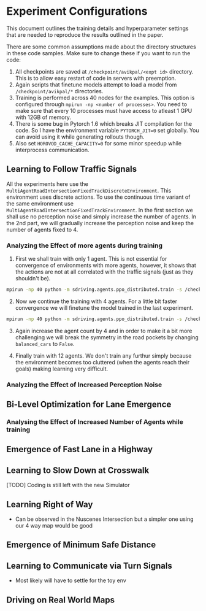 # Experiment Configurations

This document outlines the training details and hyperparameter settings that are needed to reproduce the results outlined in the paper.

There are some common assumptions made about the directory structures in these code samples. Make sure to change these if you want to run the code:
1. All checkpoints are saved at `/checkpoint/avikpal/<expt id>` directory. This is to allow easy restart of code in servers with preemption.
2. Again scripts that finetune models attempt to load a model from `/checkpoint/avikpal/*` directories.
3. Training is performed across 40 nodes for the examples. This option is configured through `mpirun -np <number of processes>`. You need to make sure that every 10 processes must have access to atleast 1 GPU with 12GB of memory.
4. There is some bug in Pytorch 1.6 which breaks JIT compilation for the code. So I have the environment variable `PYTORCH_JIT=0` set globally. You can avoid using it while generating rollouts though.
5. Also set `HOROVOD_CACHE_CAPACITY=0` for some minor speedup while interprocess communication.

## Learning to Follow Traffic Signals

All the experiments here use the `MultiAgentRoadIntersectionFixedTrackDiscreteEnvironment`. This environment uses discrete actions. To use the continuous time variant of the same environment use `MultiAgentRoadIntersectionFixedTrackEnvironment`. In the first section we shall use no perception noise and simply increase the number of agents. In the 2nd part, we will gradually increase the perception noise and keep the number of agents fixed to 4.

### Analyzing the Effect of more agents during training

1. First we shall train with only 1 agent. This is not essential for convergence of environments with more agents, however, it shows that the actions are not at all correlated with the traffic signals (just as they shouldn't be).

```bash
mpirun -np 40 python -m sdriving.agents.ppo_distributed.train -s /checkpoint/avikpal/962782 --env MultiAgentRoadIntersectionFixedTrackDiscreteEnvironment --eid ckpt -se 32000 -e 10000 --pi-lr 1e-3 --vf-lr 1e-3 --seed 30860 --entropy-coeff 0.1 --target-kl 0.2 -ti 20 -wid 962782 --ac-kwargs "{\"hidden_sizes\": [256, 256], \"history_len\": 5, \"permutation_invariant\": true}" --env-kwargs "{\"horizon\": 200, \"nagents\": 1, \"lidar_noise\": 0.0, \"history_len\": 5, \"timesteps\": 10, \"npoints\": 100, \"turns\": true, \"learn_right_of_way\": true, \"default_color\": true, \"balance_cars\": true}"
```

2. Now we continue the training with 4 agents. For a little bit faster convergence we will finetune the model trained in the last experiment.

```bash
mpirun -np 40 python -m sdriving.agents.ppo_distributed.train -s /checkpoint/avikpal/962788 --env MultiAgentRoadIntersectionFixedTrackDiscreteEnvironment --eid ckpt -se 32000 -e 10000 --pi-lr 1e-3 --vf-lr 1e-3 --seed 4895 --entropy-coeff 0.1 --target-kl 0.2 -ti 20 -wid 962788 --ac-kwargs "{\"hidden_sizes\": [256, 256], \"history_len\": 5, \"permutation_invariant\": true}" --env-kwargs "{\"horizon\": 200, \"nagents\": 4, \"lidar_noise\": 0.0, \"history_len\": 5, \"timesteps\": 10, \"npoints\": 100, \"turns\": false, \"learn_right_of_way\": false, \"default_color\": true, \"balance_cars\": true}"
```

3. Again increase the agent count by 4 and in order to make it a bit more challenging we will break the symmetry in the road pockets by changing `balanced_cars` to `False`.
   
4. Finally train with 12 agents. We don't train any furthur simply because the environment becomes too cluttered (when the agents reach their goals) making learning very difficult.

### Analyzing the Effect of Increased Perception Noise


## Bi-Level Optimization for Lane Emergence

### Analysing the Effect of Increased Number of Agents while training


## Emergence of Fast Lane in a Highway


## Learning to Slow Down at Crosswalk

[TODO] Coding is still left with the new Simulator


## Learning Right of Way

* Can be observed in the Nuscenes Intersection but a simpler one using our 4 way map would be good


## Emergence of Minimum Safe Distance


## Learning to Communicate via Turn Signals

* Most likely will have to settle for the toy env


## Driving on Real World Maps